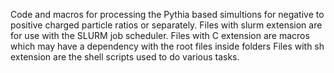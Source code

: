 Code and macros for processing the Pythia based simultions for negative to positive charged particle ratios or separately. 
Files with slurm extension are for use with the SLURM job scheduler.
Files with C extension are macros which may have a dependency with the root files inside folders
Files with sh extension are the shell scripts used to do various tasks.
